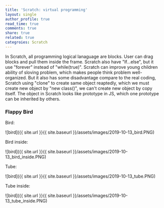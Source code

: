 ```yaml
---
title: 'Scratch: virtual programming'
layout: single
author_profile: true
read_time: true
comments: true
share: true
related: true
categroies: Scratch
---
```


In Scratch, all programming logical lanaguage are blocks. User can drag blocks and pull them inside the  frame. 
Scratch also have "If...else", but it use "forever" instead of "while(true)". Scratch can improve young children ability of sloving problem, which makes people think problem well-organized.
But it also has some disadvantage compare to the real coding, Scratch using "clone" to create same object reaptedly, which we must create new object by "new class()", we can't create new object by copy itself. The object in Scratch looks like prototype in JS, which one prototype can be inherited by others.

### Flappy Bird

<p>Bird:</p>

![bird]({{ site.url }}{{ site.baseurl }}/assets/images/2019-10-13_bird.PNG)

<p>Bird inside:</p>

![bird]({{ site.url }}{{ site.baseurl }}/assets/images/2019-10-13_bird_inside.PNG)

<p>Tube:</p>

![bird]({{ site.url }}{{ site.baseurl }}/assets/images/2019-10-13_tube.PNG)

<p>Tube inside:</p>

![bird]({{ site.url }}{{ site.baseurl }}/assets/images/2019-10-13_tube_inside.PNG)